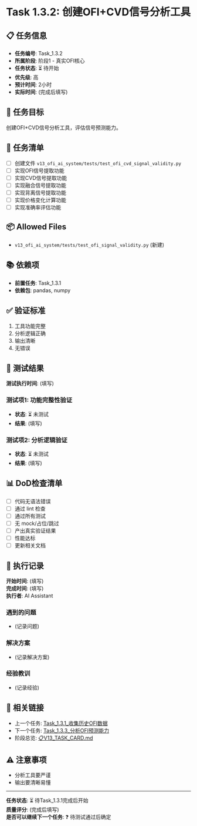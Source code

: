 # Task 1.3.2: 创建OFI+CVD信号分析工具

## 📋 任务信息
- **任务编号**: Task_1.3.2
- **所属阶段**: 阶段1 - 真实OFI核心
- **任务状态**: ⏳ 待开始
- **优先级**: 高
- **预计时间**: 2小时
- **实际时间**: (完成后填写)

## 🎯 任务目标
创建OFI+CVD信号分析工具，评估信号预测能力。

## 📝 任务清单
- [ ] 创建文件 `v13_ofi_ai_system/tests/test_ofi_cvd_signal_validity.py`
- [ ] 实现OFI信号提取功能
- [ ] 实现CVD信号提取功能
- [ ] 实现融合信号提取功能
- [ ] 实现背离信号提取功能
- [ ] 实现价格变化计算功能
- [ ] 实现准确率评估功能

## 📦 Allowed Files
- `v13_ofi_ai_system/tests/test_ofi_signal_validity.py` (新建)

## 📚 依赖项
- **前置任务**: Task_1.3.1
- **依赖包**: pandas, numpy

## ✅ 验证标准
1. 工具功能完整
2. 分析逻辑正确
3. 输出清晰
4. 无错误

## 🧪 测试结果
**测试执行时间**: (填写)

### 测试项1: 功能完整性验证
- **状态**: ⏳ 未测试
- **结果**: (填写)

### 测试项2: 分析逻辑验证
- **状态**: ⏳ 未测试
- **结果**: (填写)

## 📊 DoD检查清单
- [ ] 代码无语法错误
- [ ] 通过 lint 检查
- [ ] 通过所有测试
- [ ] 无 mock/占位/跳过
- [ ] 产出真实验证结果
- [ ] 性能达标
- [ ] 更新相关文档

## 📝 执行记录
**开始时间**: (填写)  
**完成时间**: (填写)  
**执行者**: AI Assistant

### 遇到的问题
- (记录问题)

### 解决方案
- (记录解决方案)

### 经验教训
- (记录经验)

## 🔗 相关链接
- 上一个任务: [Task_1.3.1_收集历史OFI数据](./Task_1.3.1_收集历史OFI数据.md)
- 下一个任务: [Task_1.3.3_分析OFI预测能力](./Task_1.3.3_分析OFI预测能力.md)
- 阶段总览: [📋V13_TASK_CARD.md](../../📋V13_TASK_CARD.md)

## ⚠️ 注意事项
- 分析工具要严谨
- 输出要清晰易懂

---
**任务状态**: ⏳ 待Task_1.3.1完成后开始  
**质量评分**: (完成后填写)  
**是否可以继续下一个任务**: ❓ 待测试通过后确定

